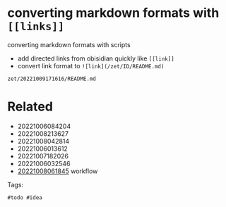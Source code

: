 # converting markdown formats with `[[links]]`

converting markdown formats with scripts

- add directed links from obisidian quickly like `[[link]]`
- convert link format to `![link](/zet/ID/README.md)`

` zet/20221009171616/README.md `

# Related

- 20221006084204
- 20221008213627
- 20221008042814
- 20221006013612
- 20221007182026
- 20221006032546
- [20221008061845](/zet/20221008061845/README.md) workflow

Tags:

    #todo #idea

